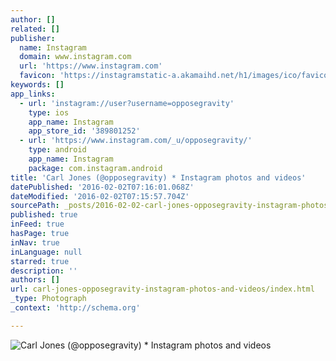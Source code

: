 ```yaml
---
author: []
related: []
publisher:
  name: Instagram
  domain: www.instagram.com
  url: 'https://www.instagram.com'
  favicon: 'https://instagramstatic-a.akamaihd.net/h1/images/ico/favicon.ico/7cdab0872b15.ico'
keywords: []
app_links:
  - url: 'instagram://user?username=opposegravity'
    type: ios
    app_name: Instagram
    app_store_id: '389801252'
  - url: 'https://www.instagram.com/_u/opposegravity/'
    type: android
    app_name: Instagram
    package: com.instagram.android
title: 'Carl Jones (@opposegravity) * Instagram photos and videos'
datePublished: '2016-02-02T07:16:01.068Z'
dateModified: '2016-02-02T07:15:57.704Z'
sourcePath: _posts/2016-02-02-carl-jones-opposegravity-instagram-photos-and-videos.md
published: true
inFeed: true
hasPage: true
inNav: true
inLanguage: null
starred: true
description: ''
authors: []
url: carl-jones-opposegravity-instagram-photos-and-videos/index.html
_type: Photograph
_context: 'http://schema.org'

---
```

![Carl Jones &lpar;&commat;opposegravity&rpar; &midast; Instagram photos and videos](https://scontent.cdninstagram.com/t51.2885-19/10593470_1444724272473602_1062875580_a.jpg)